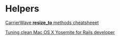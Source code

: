 Helpers
=======

[CarrierWave **resize_to** methods cheatsheeet](carrierwave_resize_to.md)

[Tuning clean Mac OS X Yosemite for Rails developer](helpers/yousemite_tuning_for_rails.md)
